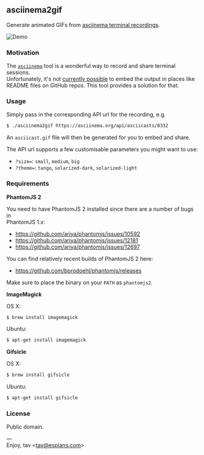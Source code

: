 ## asciinema2gif

Generate animated GIFs from [asciinema terminal recordings].

![Demo](http://tav.espians.com/asciinema/demo.gif)

### Motivation

The [`asciinema`] tool is a wonderful way to record and share terminal sessions.  
Unfortunately, it's not [currently possible] to embed the output in places like  
README files on GitHub repos. This tool provides a solution for that.

### Usage

Simply pass in the corresponding API url for the recording, e.g.

```bash
$ ./asciinema2gif https://asciinema.org/api/asciicasts/8332
```

An `asciicast.gif` file will then be generated for you to embed and share.

The API url supports a few customisable parameters you might want to use:

* `?size=`: `small`, `medium`, `big`
* `?theme=`: `tango`, `solarized-dark`, `solarized-light`

### Requirements

**PhantomJS 2**

You need to have PhantomJS 2 installed since there are a number of bugs in  
PhantomJS 1.x:

* https://github.com/ariya/phantomjs/issues/10592
* https://github.com/ariya/phantomjs/issues/12181
* https://github.com/ariya/phantomjs/issues/12697

You can find relatively recent builds of PhantomJS 2 here:

* https://github.com/bprodoehl/phantomjs/releases

Make sure to place the binary on your `PATH` as `phantomjs2`.

**ImageMagick**

OS X:

```bash
$ brew install imagemagick
```

Ubuntu:

```bash
$ apt-get install imagemagick
```

**Gifsicle**

OS X:

```bash
$ brew install gifsicle
```

Ubuntu:

```bash
$ apt-get install gifsicle
```

### License

Public domain.

—  
Enjoy, tav <<tav@espians.com>>


[`asciinema`]: https://asciinema.org/
[asciinema terminal recordings]: https://asciinema.org/
[currently possible]: https://github.com/asciinema/asciinema.org/issues/152
